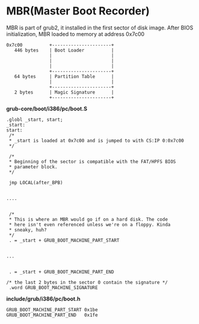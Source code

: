MBR\(Master Boot Recorder\)
===========================

MBR is part of grub2, it installed in the first sector of disk image. After BIOS initialization, MBR loaded to memory at address 0x7c00


```shell 
0x7c00          +----------------------+
   446 bytes    | Boot Loader          |
                |                      |
                |                      |
                |                      |
                +----------------------+
   64 bytes     | Partition Table      |
                |                      |
                +----------------------+
   2 bytes      | Magic Signature      |
                +----------------------+
```

**grub-core/boot/i386/pc/boot.S**
```assembly
.globl _start, start;
_start:
start:
 /*
 * _start is loaded at 0x7c00 and is jumped to with CS:IP 0:0x7c00
 */

 /*
 * Beginning of the sector is compatible with the FAT/HPFS BIOS
 * parameter block.
 */

 jmp LOCAL(after_BPB)


....


 /*
 * This is where an MBR would go if on a hard disk. The code
 * here isn't even referenced unless we're on a floppy. Kinda
 * sneaky, huh?
 */
 . = _start + GRUB_BOOT_MACHINE_PART_START


...


 . = _start + GRUB_BOOT_MACHINE_PART_END

/* the last 2 bytes in the sector 0 contain the signature */
 .word GRUB_BOOT_MACHINE_SIGNATURE

```

**include/grub/i386/pc/boot.h**
```
GRUB_BOOT_MACHINE_PART_START 0x1be
GRUB_BOOT_MACHINE_PART_END   0x1fe
```


